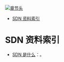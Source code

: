 [![章节头](https://parg.co/UGo)](https://parg.co/b4z) 
 - [SDN 资料索引](#sdn-%E8%B5%84%E6%96%99%E7%B4%A2%E5%BC%95) 

# SDN 资料索引
- [SDN 是什么](http://mp.weixin.qq.com/s/xO3Vu7gKoaZ317FiaA2pSw)：。
